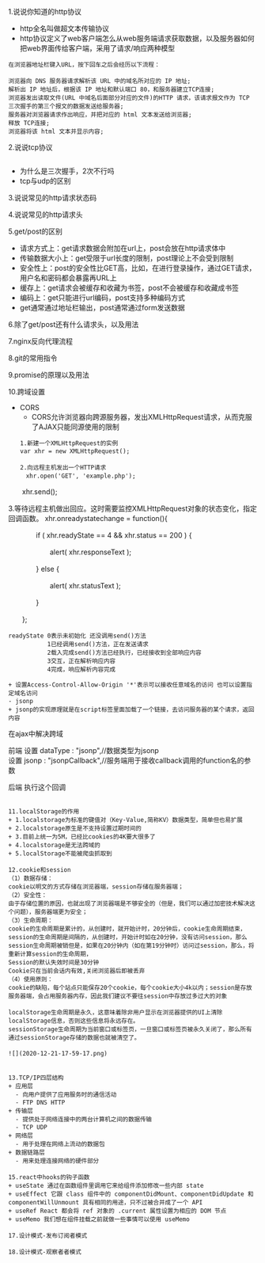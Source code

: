 1.说说你知道的http协议
+ http全名叫做超文本传输协议
+ http协议定义了web客户端怎么从web服务端请求获取数据，以及服务器如何把web界面传给客户端，采用了请求/响应两种模型
```
在浏览器地址栏键入URL，按下回车之后会经历以下流程：

浏览器向 DNS 服务器请求解析该 URL 中的域名所对应的 IP 地址;
解析出 IP 地址后，根据该 IP 地址和默认端口 80，和服务器建立TCP连接;
浏览器发出读取文件(URL 中域名后面部分对应的文件)的HTTP 请求，该请求报文作为 TCP 三次握手的第三个报文的数据发送给服务器;
服务器对浏览器请求作出响应，并把对应的 html 文本发送给浏览器;
释放 TCP连接;
浏览器将该 html 文本并显示内容; 
```

2.说说tcp协议

```
```
 + 为什么是三次握手，2次不行吗
 + tcp与udp的区别 

3.说说常见的http请求状态码

4.说说常见的http请求头

5.get/post的区别
+ 请求方式上：get请求数据会附加在url上，post会放在http请求体中
+ 传输数据大小上：get受限于url长度的限制，post理论上不会受到限制
+ 安全性上：post的安全性比GET高，比如，在进行登录操作，通过GET请求，用户名和密码都会暴露再URL上
+ 缓存上：get请求会被缓存和收藏为书签，post不会被缓存和收藏成书签
+ 编码上：get只能进行url编码，post支持多种编码方式
+ get通常通过地址栏输出，post通常通过form发送数据

6.除了get/post还有什么请求头，以及用法

7.nginx反向代理流程

8.git的常用指令

9.promise的原理以及用法

10.跨域设置
- CORS
  + CORS允许浏览器向跨源服务器，发出XMLHttpRequest请求，从而克服了AJAX只能同源使用的限制
  ```
  1.新建一个XMLHttpRequest的实例
  var xhr = new XMLHttpRequest();

  2.向远程主机发出一个HTTP请求
  　xhr.open('GET', 'example.php');
　　xhr.send();

  3.等待远程主机做出回应。这时需要监控XMLHttpRequest对象的状态变化，指定回调函数。
  xhr.onreadystatechange = function(){

　　　　if ( xhr.readyState == 4 && xhr.status == 200 ) {

　　　　　　alert( xhr.responseText );

　　　　} else {

　　　　　　alert( xhr.statusText );

　　　　}

　　};

    readyState 0表示未初始化 还没调用send()方法
               1已经调用send()方法，正在发送请求
               2载入完成send()方法已经执行，已经接收到全部响应内容
               3交互，正在解析响应内容
               4完成，响应解析内容完成
  ```
  + 设置Access-Control-Allow-Origin '*'表示可以接收任意域名的访问 也可以设置指定域名访问
- jsonp
  + jsonp的实现原理就是在script标签里面加载了一个链接，去访问服务器的某个请求，返回内容

```
在ajax中解决跨域

前端
设置 dataType : "jsonp",//数据类型为jsonp  
设置 jsonp : "jsonpCallback",//服务端用于接收callback调用的function名的参数

后端
执行这个回调
```

11.localStorage的作用
+ 1.localstorage为标准的键值对（Key-Value,简称KV）数据类型，简单但也易扩展
+ 2.localstorage原生是不支持设置过期时间的
+ 3.目前上统一为5M，已经比cookies的4K要大很多了
+ 4.localstorage是无法跨域的
+ 5.localStorage不能被爬虫抓取到

12.cookie和session
（1）数据存储：
cookie以明文的方式存储在浏览器端，session存储在服务器端；
（2）安全性：
由于存储位置的原因，也就出现了浏览器端是不够安全的（但是，我们可以通过加密技术解决这个问题），服务器端更为安全；
（3）生命周期：
cookie的生命周期是累计的，从创建时，就开始计时，20分钟后，cookie生命周期结束，
session的生命周期是间隔的，从创建时，开始计时如在20分钟，没有访问session，那么session生命周期被销但是，如果在20分钟内（如在第19分钟时）访问过session，那么，将重新计算session的生命周期， 
Session的默认失效时间是30分钟
Cookie只在当前会话内有效,关闭浏览器后即被丢弃
（4）使用原则：
cookie的缺陷，每个站点只能保存20个cookie，每个cookie大小4k以内；session是存放服务器端，会占用服务器内存，因此我们建议不要往session中存放过多过大的对象

localStorage生命周期是永久，这意味着除非用户显示在浏览器提供的UI上清除localStorage信息，否则这些信息将永远存在。
sessionStorage生命周期为当前窗口或标签页，一旦窗口或标签页被永久关闭了，那么所有通过sessionStorage存储的数据也就被清空了。

![](2020-12-21-17-59-17.png)


13.TCP/IP四层结构
+ 应用层
  - 向用户提供了应用服务时的通信活动
  - FTP DNS HTTP
+ 传输层
  - 提供处于网络连接中的两台计算机之间的数据传输
  - TCP UDP
+ 网络层
  - 用于处理在网络上流动的数据包
+ 数据链路层
  - 用来处理连接网络的硬件部分

15.react中hooks的钩子函数
+ useState 通过在函数组件里调用它来给组件添加修改一些内部 state
+ useEffect 它跟 class 组件中的 componentDidMount、componentDidUpdate 和 componentWillUnmount 具有相同的用途，只不过被合并成了一个 API
+ useRef React 都会将 ref 对象的 .current 属性设置为相应的 DOM 节点
+ useMemo 我们想在组件挂载之前就做一些事情可以使用 useMemo

17.设计模式-发布订阅者模式

18.设计模式-观察者者模式

